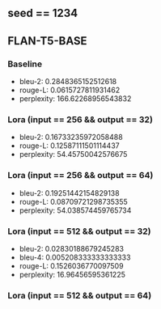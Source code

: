 ## seed == 1234
## FLAN-T5-BASE
### Baseline
- bleu-2: 0.2848365152512618
- rouge-L: 0.0615727811931462
- perplexity: 166.62268956543832
### Lora (input == 256 && output == 32)
- bleu-2: 0.16733235972058488
- rouge-L: 0.12587111501114437
- perplexity: 54.45750042576675
### Lora (input == 256 && output == 64)
- bleu-2: 0.19251442154829138
- rouge-L: 0.08709721298735355
- perplexity: 54.038574459765734
### Lora (input == 512 && output == 32)
- bleu-2: 0.02830188679245283
- bleu-4: 0.005208333333333333
- rouge-L: 0.1526036770097509
- perplexity: 16.96456595361225
### Lora (input == 512 && output == 64)
